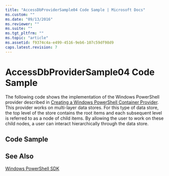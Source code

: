 ```yaml
---
title: "AccessDbProviderSample04 Code Sample | Microsoft Docs"
ms.custom: ""
ms.date: "09/13/2016"
ms.reviewer: ""
ms.suite: ""
ms.tgt_pltfrm: ""
ms.topic: "article"
ms.assetid: f9374c4a-e499-4516-9eb6-107c59df98d9
caps.latest.revision: 7
---
```

# AccessDbProviderSample04 Code Sample
The following code shows the implementation of the Windows PowerShell provider described in [Creating a Windows PowerShell Container Provider](./creating-a-windows-powershell-container-provider.md). This provider works on multi-layer data stores. For this type of data store, the top level of the store contains the root items and each subsequent level is referred to as a node of child items. By allowing the user to work on these child nodes, a user can interact hierarchically through the data store.

## Code Sample
<!-- TODO: review snippet reference  [!CODE [Msh_samplesaccessdbprov04#accessdbprov04all](Msh_samplesaccessdbprov04#accessdbprov04all)]  -->

## See Also
 [Windows PowerShell SDK](../windows-powershell-reference.md)
